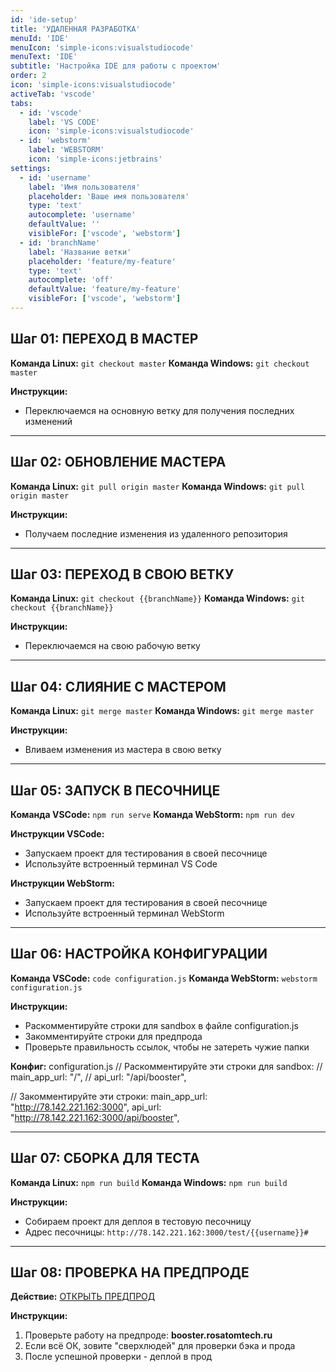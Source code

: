 ```yaml
---
id: 'ide-setup'
title: 'УДАЛЕННАЯ РАЗРАБОТКА'
menuId: 'IDE'
menuIcon: 'simple-icons:visualstudiocode'
menuText: 'IDE'
subtitle: 'Настройка IDE для работы с проектом'
order: 2
icon: 'simple-icons:visualstudiocode'
activeTab: 'vscode'
tabs:
  - id: 'vscode'
    label: 'VS CODE'
    icon: 'simple-icons:visualstudiocode'
  - id: 'webstorm'
    label: 'WEBSTORM'
    icon: 'simple-icons:jetbrains'
settings:
  - id: 'username'
    label: 'Имя пользователя'
    placeholder: 'Ваше имя пользователя'
    type: 'text'
    autocomplete: 'username'
    defaultValue: ''
    visibleFor: ['vscode', 'webstorm']
  - id: 'branchName'
    label: 'Название ветки'
    placeholder: 'feature/my-feature'
    type: 'text'
    autocomplete: 'off'
    defaultValue: 'feature/my-feature'
    visibleFor: ['vscode', 'webstorm']
---
```


## Шаг 01: ПЕРЕХОД В МАСТЕР

**Команда Linux:** `git checkout master`
**Команда Windows:** `git checkout master`

**Инструкции:**
- Переключаемся на основную ветку для получения последних изменений

---

## Шаг 02: ОБНОВЛЕНИЕ МАСТЕРА

**Команда Linux:** `git pull origin master`
**Команда Windows:** `git pull origin master`

**Инструкции:**
- Получаем последние изменения из удаленного репозитория

---

## Шаг 03: ПЕРЕХОД В СВОЮ ВЕТКУ

**Команда Linux:** `git checkout {{branchName}}`
**Команда Windows:** `git checkout {{branchName}}`

**Инструкции:**
- Переключаемся на свою рабочую ветку

---

## Шаг 04: СЛИЯНИЕ С МАСТЕРОМ

**Команда Linux:** `git merge master`
**Команда Windows:** `git merge master`

**Инструкции:**
- Вливаем изменения из мастера в свою ветку

---

## Шаг 05: ЗАПУСК В ПЕСОЧНИЦЕ

**Команда VSCode:** `npm run serve`
**Команда WebStorm:** `npm run dev`

**Инструкции VSCode:**
- Запускаем проект для тестирования в своей песочнице
- Используйте встроенный терминал VS Code

**Инструкции WebStorm:**
- Запускаем проект для тестирования в своей песочнице
- Используйте встроенный терминал WebStorm

---

## Шаг 06: НАСТРОЙКА КОНФИГУРАЦИИ

**Команда VSCode:** `code configuration.js`
**Команда WebStorm:** `webstorm configuration.js`

**Инструкции:**
- Раскомментируйте строки для sandbox в файле configuration.js
- Закомментируйте строки для предпрода
- Проверьте правильность ссылок, чтобы не затереть чужие папки

**Конфиг:** configuration.js
// Раскомментируйте эти строки для sandbox:
// main_app_url: "/",
// api_url: "/api/booster",

// Закомментируйте эти строки:
main_app_url: "http://78.142.221.162:3000",
api_url: "http://78.142.221.162:3000/api/booster",

---

## Шаг 07: СБОРКА ДЛЯ ТЕСТА

**Команда Linux:** `npm run build`
**Команда Windows:** `npm run build`

**Инструкции:**
- Собираем проект для деплоя в тестовую песочницу
- Адрес песочницы: `http://78.142.221.162:3000/test/{{username}}#`

---

## Шаг 08: ПРОВЕРКА НА ПРЕДПРОДЕ

**Действие:** [ОТКРЫТЬ ПРЕДПРОД](https://booster.rosatomtech.ru/)

**Инструкции:**
1. Проверьте работу на предпроде: **booster.rosatomtech.ru**
2. Если всё ОК, зовите "сверхлюдей" для проверки бэка и прода
3. После успешной проверки - деплой в прод

